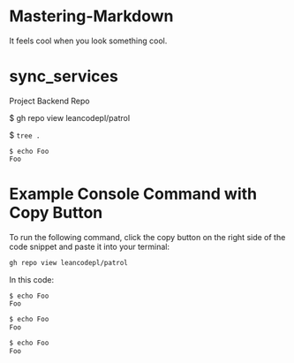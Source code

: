 # Mastering-Markdown
It feels cool when you look something cool. 


# sync_services
Project Backend Repo


$ gh repo view leancodepl/patrol

$ `tree .`


```console
$ echo Foo
Foo
```


# Example Console Command with Copy Button

To run the following command, click the copy button on the right side of the code snippet and paste it into your terminal:

```sh
gh repo view leancodepl/patrol
```


In this code:

```console
$ echo Foo
Foo
```

```bash
$ echo Foo
Foo
```

```sh
$ echo Foo
Foo
```
